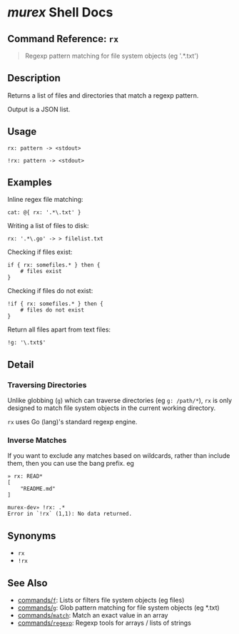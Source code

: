 # _murex_ Shell Docs

## Command Reference: `rx`

> Regexp pattern matching for file system objects (eg '.*\.txt')

## Description

Returns a list of files and directories that match a regexp pattern.

Output is a JSON list.

## Usage

    rx: pattern -> <stdout>
    
    !rx: pattern -> <stdout>

## Examples

Inline regex file matching:

    cat: @{ rx: '.*\.txt' }
    
Writing a list of files to disk:

    rx: '.*\.go' -> > filelist.txt
    
Checking if files exist:

    if { rx: somefiles.* } then {
        # files exist
    }
    
Checking if files do not exist:

    !if { rx: somefiles.* } then {
        # files do not exist
    }
    
Return all files apart from text files:

    !g: '\.txt$'

## Detail

### Traversing Directories

Unlike globbing (`g`) which can traverse directories (eg `g: /path/*`), `rx` is
only designed to match file system objects in the current working directory.

`rx` uses Go (lang)'s standard regexp engine.

### Inverse Matches

If you want to exclude any matches based on wildcards, rather than include
them, then you can use the bang prefix. eg

    » rx: READ*                                                                                                                                                              
    [
        "README.md"
    ]
    
    murex-dev» !rx: .*
    Error in `!rx` (1,1): No data returned.

## Synonyms

* `rx`
* `!rx`


## See Also

* [commands/`f`](../commands/f.md):
  Lists or filters file system objects (eg files)
* [commands/`g`](../commands/g.md):
  Glob pattern matching for file system objects (eg *.txt)
* [commands/`match`](../commands/match.md):
  Match an exact value in an array
* [commands/`regexp`](../commands/regexp.md):
  Regexp tools for arrays / lists of strings